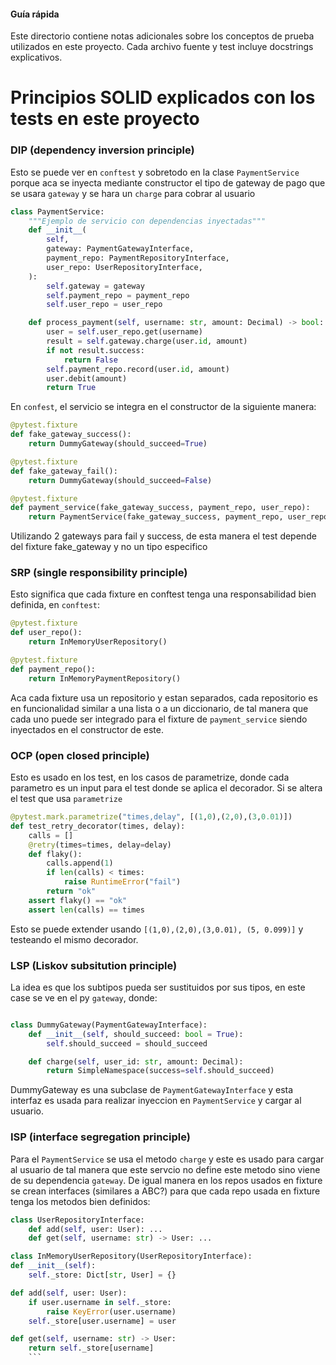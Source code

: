 #### Guía rápida

Este directorio contiene notas adicionales sobre los conceptos de prueba
utilizados en este proyecto. Cada archivo fuente y test incluye docstrings
explicativos.

# Principios SOLID explicados con los tests en este proyecto

### DIP (dependency inversion principle)

Esto se puede ver en `conftest` y sobretodo en la clase `PaymentService` porque aca se inyecta mediante constructor el tipo de gateway de pago que se usara `gateway` y se hara un `charge` para cobrar al usuario

```py
class PaymentService:
    """Ejemplo de servicio con dependencias inyectadas"""
    def __init__(
        self,
        gateway: PaymentGatewayInterface,
        payment_repo: PaymentRepositoryInterface,
        user_repo: UserRepositoryInterface,
    ):
        self.gateway = gateway
        self.payment_repo = payment_repo
        self.user_repo = user_repo

    def process_payment(self, username: str, amount: Decimal) -> bool:
        user = self.user_repo.get(username)
        result = self.gateway.charge(user.id, amount)
        if not result.success:
            return False
        self.payment_repo.record(user.id, amount)
        user.debit(amount)
        return True
```

En `confest`, el servicio se integra en el constructor de la siguiente manera:

```py
@pytest.fixture
def fake_gateway_success():
    return DummyGateway(should_succeed=True)

@pytest.fixture
def fake_gateway_fail():
    return DummyGateway(should_succeed=False)

@pytest.fixture
def payment_service(fake_gateway_success, payment_repo, user_repo):
    return PaymentService(fake_gateway_success, payment_repo, user_repo)
```

Utilizando 2 gateways para fail y success, de esta manera el test depende del fixture fake_gateway y no un tipo especifico


### SRP (single responsibility principle)

Esto significa que cada fixture en conftest tenga una responsabilidad bien definida, en `conftest`:

```py
@pytest.fixture
def user_repo():
    return InMemoryUserRepository()

@pytest.fixture
def payment_repo():
    return InMemoryPaymentRepository()
```

Aca cada fixture usa un repositorio y estan separados, cada repositorio es en funcionalidad similar a una lista o a un diccionario, de tal manera que cada uno puede ser integrado para el fixture de `payment_service` siendo inyectados en el constructor de este.

### OCP (open closed principle)

Esto es usado en los test, en los casos de parametrize, donde cada parametro es un input para el test donde se aplica el decorador. Si se altera el test que usa `parametrize`

```py
@pytest.mark.parametrize("times,delay", [(1,0),(2,0),(3,0.01)])
def test_retry_decorator(times, delay):
    calls = []
    @retry(times=times, delay=delay)
    def flaky():
        calls.append(1)
        if len(calls) < times:
            raise RuntimeError("fail")
        return "ok"
    assert flaky() == "ok"
    assert len(calls) == times
```

Esto se puede extender usando `[(1,0),(2,0),(3,0.01), (5, 0.099)]` y testeando el mismo decorador.

### LSP (Liskov subsitution principle)

La idea es que los subtipos pueda ser sustituidos por sus tipos, en este case se ve en el py `gateway`, donde:

```py

class DummyGateway(PaymentGatewayInterface):
    def __init__(self, should_succeed: bool = True):
        self.should_succeed = should_succeed

    def charge(self, user_id: str, amount: Decimal):
        return SimpleNamespace(success=self.should_succeed)
```

DummyGateway es una subclase de `PaymentGatewayInterface` y esta interfaz es usada para realizar inyeccion en `PaymentService` y cargar al usuario.


### ISP (interface segregation principle)

Para el `PaymentService` se usa el metodo `charge` y este es usado para cargar al usuario de tal manera que este servcio no define este metodo sino viene de su dependencia `gateway`. De igual manera en los repos usados en fixture se crean interfaces (similares a ABC?) para que cada repo usada en fixture tenga los metodos bien definidos:

```py
class UserRepositoryInterface:
    def add(self, user: User): ...
    def get(self, username: str) -> User: ...

class InMemoryUserRepository(UserRepositoryInterface):
def __init__(self):
    self._store: Dict[str, User] = {}

def add(self, user: User):
    if user.username in self._store:
        raise KeyError(user.username)
    self._store[user.username] = user

def get(self, username: str) -> User:
    return self._store[username]
    ```